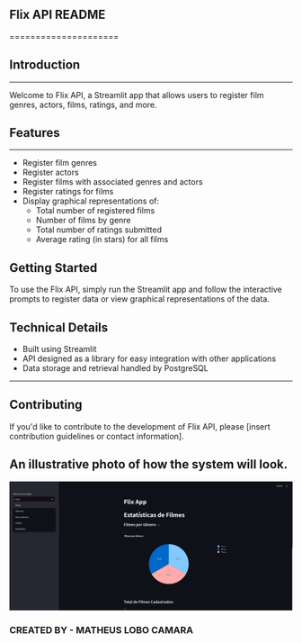 ## Flix API README
=====================

## Introduction
---------------

Welcome to Flix API, a Streamlit app that allows users to register film genres, actors, films, ratings, and more.

## Features
------------

* Register film genres
* Register actors
* Register films with associated genres and actors
* Register ratings for films
* Display graphical representations of:
	+ Total number of registered films
	+ Number of films by genre
	+ Total number of ratings submitted
	+ Average rating (in stars) for all films

## Getting Started


To use the Flix API, simply run the Streamlit app and follow the interactive prompts to register data or view graphical representations of the data.

## Technical Details


* Built using Streamlit
* API designed as a library for easy integration with other applications
* Data storage and retrieval handled by PostgreSQL
--------
## Contributing


If you'd like to contribute to the development of Flix API, please [insert contribution guidelines or contact information].

## An illustrative photo of how the system will look.


![alt text](image.png)

### CREATED BY - MATHEUS LOBO CAMARA